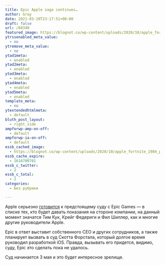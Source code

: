 ```yaml
---
title: Epic Apple saga continues…
author: Gray
date: 2021-03-20T23:17:51+00:00
draft: false
url: /60340
featured_image: https://blognot.co/wp-content/uploads/2020/10/apple_fortnite_1984_parody.0.jpg
ytrssenabled_meta_value:
  - no
ytremove_meta_value:
  - no
ytad1meta:
  - enabled
ytad2meta:
  - enabled
ytad3meta:
  - enabled
ytad4meta:
  - enabled
ytad5meta:
  - enabled
template_meta:
  - no
ytextendedhtmlmeta:
  - default
bluth_post_layout:
  - right_side
ampforwp-amp-on-off:
  - default
ampforwp-ia-on-off:
  - default
essb_cached_image:
  - https://blognot.co/wp-content/uploads/2020/10/apple_fortnite_1984_parody.0.jpg
essb_cache_expire:
  - 1616700701
essb_c_twitter:
  - 2
essb_c_total:
  - 2
categories:
  - Без рубрики

---
```








Apple серьезно <a href="https://www.macrumors.com/2021/03/20/apple-vs-epic-trial-tim-cook-scott-forstall/" target="_blank" rel="noreferrer noopener" title="https://www.macrumors.com/2021/03/20/apple-vs-epic-trial-tim-cook-scott-forstall/">готовится</a> к предстоящему суду с Epic Games — в списке тех, кто будет давать показания на стороне компании, на данный момент значатся Тим Кук, Крейг Федериги и Фил Шиллер, как и многие другие руководители Apple.

Epic в ответ выставит собственного CEO и других сотрудников, а также планирует вызвать в суд Скотта Форстала, который долгое время руководил разработкой iOS. Правда, вызывать его придется, видимо, суду, Epic это сделать пока не удалось.

Суд начинается 3 мая и это будет интересное зрелище.
